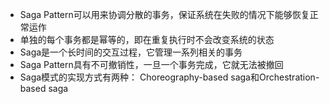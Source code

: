 

- Saga Pattern可以用来协调分散的事务，保证系统在失败的情况下能够恢复正常运作
- 单独的每个事务都是幂等的，即在重复执行时不会改变系统的状态
- Saga是一个长时间的交互过程，它管理一系列相关的事务
- Saga Pattern具有不可撤销性，一旦一个事务完成，它就无法被撤回
- Saga模式的实现方式有两种： Choreography-based saga和Orchestration-based saga